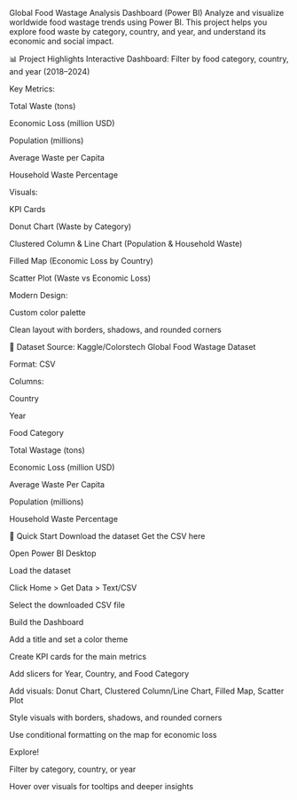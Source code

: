 Global Food Wastage Analysis Dashboard (Power BI)
Analyze and visualize worldwide food wastage trends using Power BI.
This project helps you explore food waste by category, country, and year, and understand its economic and social impact.

📊 Project Highlights
Interactive Dashboard: Filter by food category, country, and year (2018–2024)

Key Metrics:

Total Waste (tons)

Economic Loss (million USD)

Population (millions)

Average Waste per Capita

Household Waste Percentage

Visuals:

KPI Cards

Donut Chart (Waste by Category)

Clustered Column & Line Chart (Population & Household Waste)

Filled Map (Economic Loss by Country)

Scatter Plot (Waste vs Economic Loss)

Modern Design:

Custom color palette

Clean layout with borders, shadows, and rounded corners

📁 Dataset
Source: Kaggle/Colorstech Global Food Wastage Dataset

Format: CSV

Columns:

Country

Year

Food Category

Total Wastage (tons)

Economic Loss (million USD)

Average Waste Per Capita

Population (millions)

Household Waste Percentage

🚀 Quick Start
Download the dataset
Get the CSV here

Open Power BI Desktop

Load the dataset

Click Home > Get Data > Text/CSV

Select the downloaded CSV file

Build the Dashboard

Add a title and set a color theme

Create KPI cards for the main metrics

Add slicers for Year, Country, and Food Category

Add visuals: Donut Chart, Clustered Column/Line Chart, Filled Map, Scatter Plot

Style visuals with borders, shadows, and rounded corners

Use conditional formatting on the map for economic loss

Explore!

Filter by category, country, or year

Hover over visuals for tooltips and deeper insights
